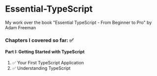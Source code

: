 # Essential-TypeScript
My work over the book "Essential TypeScript - From Beginner to Pro" by Adam Freeman
### Chapters I covered so far: ✅
#### Part I: Getting Started with TypeScript
1. ✅ Your First TypeScript Application
2. ✅ Understanding TypeScript
